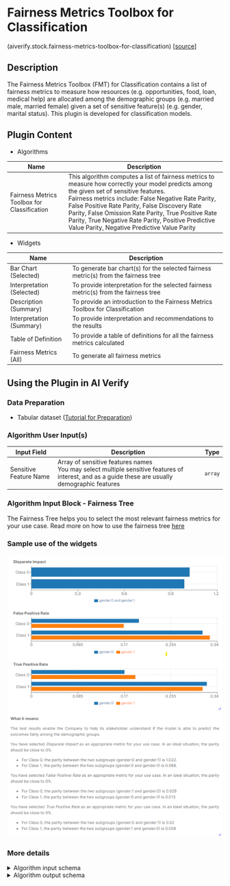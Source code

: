 # Fairness Metrics Toolbox for Classification
(aiverify.stock.fairness-metrics-toolbox-for-classification) [[source](https://github.com/IMDA-BTG/aiverify/tree/main/stock-plugins/aiverify.stock.fairness-metrics-toolbox-for-classification)]

## Description

The Fairness Metrics Toolbox (FMT) for Classification contains a list of fairness metrics to measure how resources (e.g. opportunities, food, loan, medical help) are allocated among the demographic groups (e.g. married male, married female) given a set of sensitive feature(s) (e.g. gender, marital status). This plugin is developed for classification models.

## Plugin Content
- Algorithms
  
| Name                                        | Description                                                                                                                                                                                                                                                                                                                                                             |
| ------------------------------------------- | ----------------------------------------------------------------------------------------------------------------------------------------------------------------------------------------------------------------------------------------------------------------------------------------------------------------------------------------------------------------------- |
| Fairness Metrics Toolbox for Classification | This algorithm computes a list of fairness metrics to measure how correctly your model predicts among the given set of sensitive features. </br> Fairness metrics include: False Negative Rate Parity, False Positive Rate Parity, False Discovery Rate Parity, False Omission Rate Parity, True Positive Rate Parity, True Negative Rate Parity, Positive Predictive Value Parity, Negative Predictive Value Parity  |


- Widgets

| Name                      | Description                                                                          |
| ------------------------- | ------------------------------------------------------------------------------------ |
| Bar Chart (Selected)      | To generate bar chart(s) for the selected fairness metric(s) from the fairness tree |
| Interpretation (Selected) | To provide interpretation for the selected fairness metric(s) from the fairness tree   |
| Description (Summary)     | To provide an introduction to the Fairness Metrics Toolbox for Classification        |
| Interpretation (Summary)  | To provide interpretation and recommendations to the results                          |
| Table of Definition       | To provide a table of definitions for all the fairness metrics calculated            |
| Fairness Metrics (All)    | To generate all fairness metrics                                                     |

## Using the Plugin in AI Verify
### Data Preparation
- Tabular dataset ([Tutorial for Preparation](../how_to/prepare_tabular.ipynb))

### Algorithm User Input(s)

|      Input Field       |            Description            |  Type   |
| -------------------- | ------------------------------- | :-----: |
| Sensitive Feature Name | Array of sensitive features names </br> You may select multiple sensitive features of interest, and as a guide these are usually demographic features | `array` |

### Algorithm Input Block - Fairness Tree
The Fairness Tree helps you to select the most relevant fairness metrics for your use case. Read more on how to use the fairness tree [here](/docs/how_to/use_fairness_tree.md) 

### Sample use of the widgets

![FMTC sample](../images/fmtc_sample.png)


### More details
<details>
<summary> Algorithm input schema </summary>

```json
{
    "title": "Algorithm Plugin Input Arguments",
    "description": "A schema for algorithm plugin input arguments",
    "type": "object",
    "required": [
        "sensitive_feature"
    ],
    "properties": {
        "sensitive_feature": {
            "title": "Sensitive Feature Names",
            "description": "Array of Sensitive Feature Names (e.g. Gender)",
            "type": "array",
            "items": {
                "type": "string"
            },
            "minItems": 1
        }
    }
}
```

</details>

<details>
<summary>Algorithm output schema </summary>

```json
{
    "title": "Algorithm Plugin Output Arguments",
    "description": "A schema for algorithm plugin output arguments",
    "type": "object",
    "required": [
        "sensitive_feature",
        "output_classes",
        "results"
    ],
    "properties": {
        "sensitive_feature": {
            "description": "Array of sensitive feature names",
            "type": "array",
            "minItems": 1,
            "items": {
                "type": "string"
            }
        },
        "output_classes": {
            "description": "Array of output classes",
            "type": "array",
            "minItems": 1,
            "items": {
                "type": [
                    "string",
                    "number",
                    "integer",
                    "boolean"
                ]
            }
        },
        "results": {
            "description": "Array of metrics by output classes (# output classes)",
            "type": "array",
            "minItems": 1,
            "items": {
                "type": "object",
                "description": "Dictionary of metric values by group",
                "required": [
                    "True Positive Rate",
                    "True Negative Rate",
                    "Positive Predictive Value Parity",
                    "Negative Predictive Value Parity",
                    "False Positive Rate",
                    "False Negative Rate",
                    "False Discovery Rate",
                    "False Omission Rate",
                    "Equal Selection Parity",
                    "Disparate Impact"
                ],
                "properties": {
                    "True Positive Rate": {
                        "$ref": "#/$defs/metric"
                    },
                    "True Negative Rate": {
                        "$ref": "#/$defs/metric"
                    },
                    "Positive Predictive Value Parity": {
                        "$ref": "#/$defs/metric"
                    },
                    "Negative Predictive Value Parity": {
                        "$ref": "#/$defs/metric"
                    },
                    "False Positive Rate": {
                        "$ref": "#/$defs/metric"
                    },
                    "False Negative Rate": {
                        "$ref": "#/$defs/metric"
                    },
                    "False Discovery Rate": {
                        "$ref": "#/$defs/metric"
                    },
                    "False Omission Rate": {
                        "$ref": "#/$defs/metric"
                    },
                    "Equal Selection Parity": {
                        "$ref": "#/$defs/metric2"
                    },
                    "Disparate Impact": {
                        "$ref": "#/$defs/metric2"
                    }
                }
            }
        }
    },
    "$defs": {
        "metric": {
            "description": "Array of metric values for each group, e.g. [{group:[1,2], metric:0.122},...]",
            "type": "array",
            "items": {
                "type": "object",
                "required": [
                    "group",
                    "metric"
                ],
                "properties": {
                    "group": {
                        "type": "array",
                        "description": "Array of group values, one value for each feature, .e.g group: [1,4,7]"
                    },
                    "metric": {
                        "type": "number"
                    }
                }
            },
            "minItems": 2
        },
        "metric2": {
            "description": "Array of metric values for each group, e.g. [{group:[1,2], metric:0.122},...]",
            "type": "array",
            "items": {
                "type": "object",
                "required": [
                    "group",
                    "metric"
                ],
                "properties": {
                    "group": {
                        "type": "array",
                        "description": "Array of group values, one value for each feature, .e.g group: [1,4,7]"
                    },
                    "metric": {
                        "type": "number"
                    }
                }
            },
            "minItems": 1
        }
    }
}
```

</details>